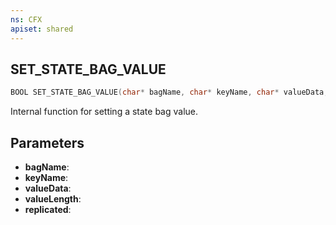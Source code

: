 ```yaml
---
ns: CFX
apiset: shared
---
```

## SET_STATE_BAG_VALUE

```c
BOOL SET_STATE_BAG_VALUE(char* bagName, char* keyName, char* valueData, int valueLength, BOOL replicated);
```

Internal function for setting a state bag value.

## Parameters
* **bagName**: 
* **keyName**: 
* **valueData**: 
* **valueLength**: 
* **replicated**:
